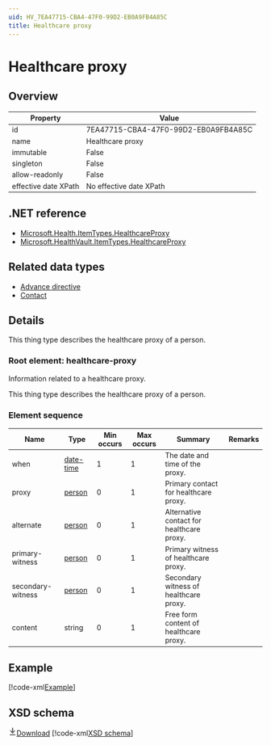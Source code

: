 ```yaml
---
uid: HV_7EA47715-CBA4-47F0-99D2-EB0A9FB4A85C
title: Healthcare proxy
---
```


# Healthcare proxy

## Overview

Property|Value
---|---
id|7EA47715-CBA4-47F0-99D2-EB0A9FB4A85C
name|Healthcare proxy
immutable|False
singleton|False
allow-readonly|False
effective date XPath|No effective date XPath

## .NET reference
- [Microsoft.Health.ItemTypes.HealthcareProxy](https://docs.microsoft.com/dotnet/api/microsoft.health.itemtypes.healthcareproxy)
- [Microsoft.HealthVault.ItemTypes.HealthcareProxy](https://docs.microsoft.com/dotnet/api/microsoft.healthvault.itemtypes.healthcareproxy)

## Related data types

- [Advance directive](xref:HV_822a5e5a-14f1-4d06-b92f-8f3f1b05218f)
- [Contact](xref:HV_25c94a9f-9d3d-4576-96dc-6791178a8143)

## Details
This thing type describes the healthcare proxy of a person.

<a name='healthcare-proxy'></a>

### Root element: healthcare-proxy

Information related to a healthcare proxy.

This thing type describes the healthcare proxy of a person.

### Element sequence

Name|Type|Min occurs|Max occurs|Summary|Remarks
---|---|---|---|---|---
when|[date-time](xref:HV_File_dates#date-time)|1|1|The date and time of the proxy.|
proxy|[person](xref:HV_3e730686-781f-4616-aa0d-817bba8eb141#person)|0|1|Primary contact for healthcare proxy.|
alternate|[person](xref:HV_3e730686-781f-4616-aa0d-817bba8eb141#person)|0|1|Alternative contact for healthcare proxy.|
primary-witness|[person](xref:HV_3e730686-781f-4616-aa0d-817bba8eb141#person)|0|1|Primary witness of healthcare proxy.|
secondary-witness|[person](xref:HV_3e730686-781f-4616-aa0d-817bba8eb141#person)|0|1|Secondary witness of healthcare proxy.|
content|string|0|1|Free form content of healthcare proxy.|

## Example
[!code-xml[Example](../sample-xml/7EA47715-CBA4-47F0-99D2-EB0A9FB4A85C.xml)]

## XSD schema
[![Download](/healthvault/images/download.png)Download](../xsd/healthcare-proxy.xsd)
[!code-xml[XSD schema](../xsd/healthcare-proxy.xsd)]
